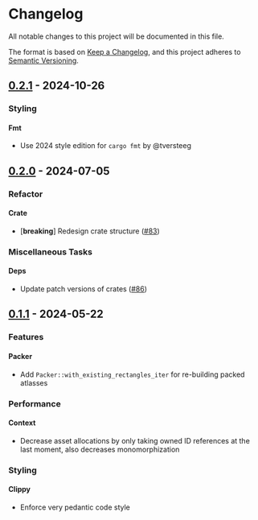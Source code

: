 # Changelog

All notable changes to this project will be documented in this file.

The format is based on [Keep a Changelog](https://keepachangelog.com/en/1.0.0/),
and this project adheres to [Semantic Versioning](https://semver.org/spec/v2.0.0.html).

## [0.2.1] - 2024-10-26

### Styling

#### Fmt

- Use 2024 style edition for `cargo fmt` by @tversteeg

[0.2.1]: https://github.com/tversteeg/chuot/compare/0.2.0..0.2.1

<!-- generated by git-cliff -->
## [0.2.0] - 2024-07-05

### Refactor

#### Crate

- [**breaking**] Redesign crate structure ([#83](https://github.com/tversteeg/chuot/pull/83))


### Miscellaneous Tasks

#### Deps

- Update patch versions of crates ([#86](https://github.com/tversteeg/chuot/pull/86))

[0.2.0]: https://github.com///compare/0.1.1..0.2.0

<!-- generated by git-cliff -->
## [0.1.1] - 2024-05-22

### Features

#### Packer

- Add `Packer::with_existing_rectangles_iter` for re-building packed atlasses


### Performance

#### Context

- Decrease asset allocations by only taking owned ID references at the last moment, also decreases monomorphization


### Styling

#### Clippy

- Enforce very pedantic code style

[0.1.1]: https://github.com///compare/0.1.0..0.1.1

<!-- generated by git-cliff -->
